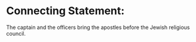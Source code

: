 # Connecting Statement:

The captain and the officers bring the apostles before the Jewish religious council.